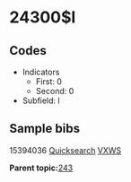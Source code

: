 # 24300$l

## Codes

-   Indicators
    -   First: 0
    -   Second: 0
-   Subfield: l

## Sample bibs

15394036 [Quicksearch](https://search.library.yale.edu/catalog/15394036) [VXWS](http://prodorbis.library.yale.edu:7014/vxws/GetHoldingsService?bibId=15394036)

**Parent topic:**[243](../../tags/243/243.md)

